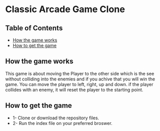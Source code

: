 

# Classic Arcade Game Clone

## Table of Contents

* [How the game works](#howGameWorks)
* [How to get the game ](#howtoGetGame)

## How the game works

This game is about moving the Player to the other side which is the see without colliding into the enemies and if you achive that you will win the game. You can move the player to left, right, up and down. if the player collides with an enemy, it will reset the player to the starting point.

## How to get the game

* 1- Clone or download the repository files.
* 2- Run the index file on your preferred broswer.
